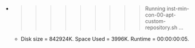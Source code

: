 * >>>>>>>>> Running inst-min-con-00-apt-custom-repository.sh ...
  * Disk size = 842924K. Space Used = 3996K. Runtime = 00:00:00:05.
